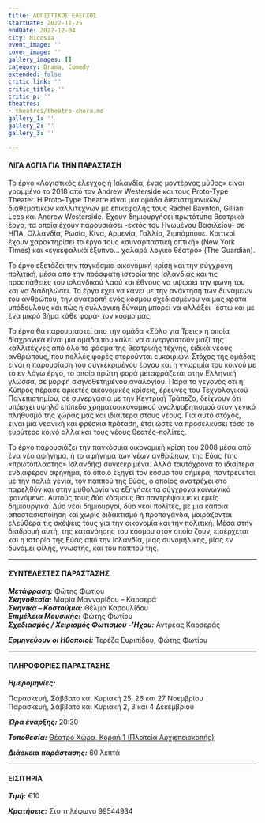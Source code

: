 ```yaml
---
title: ΛΟΓΙΣΤΙΚΟΣ ΕΛΕΓΧΟΣ
startDate: 2022-11-25
endDate: 2022-12-04
city: Nicosia
event_image: ''
cover_image: ''
gallery_images: []
category: Drama, Comedy
extended: false
critic_link: ''
critic_title: ''
critic_p: ''
theatres:
- theatres/theatro-chora.md
gallery_1: ''
gallery_2: ''
gallery_3: ''

---
```

#### ΛΙΓΑ ΛΟΓΙΑ ΓΙΑ ΤΗΝ ΠΑΡΑΣΤΑΣΗ

Το έργο «Λογιστικός έλεγχος ή Ισλανδία, ένας μοντέρνος μύθος» είναι γραμμένο το 2018 από τον Andrew Westerside και τους Proto-Type Theater. Η Proto-Τype Theatre είναι μια ομάδα διεπιστημονικών/διαθεματικών καλλιτεχνών με επικεφαλής τους Rachel Baynton, Gillian Lees και Andrew Westerside. Έχουν δημιουργήσει πρωτότυπα θεατρικά έργα, τα οποία έχουν παρουσιάσει -εκτός του Ηνωμένου Βασιλείου- σε ΗΠΑ, Ολλανδία, Ρωσία, Κίνα, Αρμενία, Γαλλία, Ζιμπάμπουε. Κριτικοί έχουν χαρακτηρίσει το έργο τους «συναρπαστική οπτική» (New York Times) και «εγκεφαλικά έξυπνο... χαλαρά λογικό θέατρο» (The Guardian).

Το έργο εξετάζει την παγκόσμια οικονομική κρίση και την σύγχρονη πολιτική, μέσα από την πρόσφατη ιστορία της Ισλανδίας και τις προσπάθειες του ισλανδικού λαού και έθνους να υψώσει την φωνή του και να διαδηλώσει. Το έργο έχει να κάνει με την ανάκτηση των δυνάμεων του ανθρώπου, την ανατροπή ενός κόσμου σχεδιασμένου να μας κρατά υπόδουλους και πώς η συλλογική δύναμη μπορεί να αλλάξει –έστω και με ένα μικρό βήμα κάθε φορά- τον κόσμο μας.

Το έργο θα παρουσιαστεί απο την ομάδα «Σόλο για Τρεις» η οποία διαχρονικά είναι μια ομάδα που καλεί να συνεργαστούν μαζί της καλλιτέχνες από όλο το φάσμα της θεατρικής τέχνης, ειδικά νέους ανθρώπους, που πολλές φορές στερούνται ευκαιριών. Στόχος της ομάδας είναι η παρουσίαση του συγκεκριμένου έργου και η γνωριμία του κοινού με το εν λόγω έργο, το οποίο πρώτη φορά μεταφράζεται στην Ελληνική γλώσσα, σε μορφή σκηνοθετημένου αναλογίου. Παρά το γεγονός ότι η Κύπρος πέρασε αρκετές οικονομικές κρίσεις, έρευνες του Τεχνολογικού Πανεπιστημίου, σε συνεργασία με την Κεντρική Τράπεζα, δείχνουν ότι υπάρχει υψηλό επίπεδο χρηματοοικονομικού αναλφαβητισμού στον γενικό πληθυσμό της χώρας μας και ιδιαίτερα στους νέους. Για αυτό στόχος, είναι μια νεανική και φρέσκια πρόταση, έτσι ώστε να προσελκύσει τόσο το ευρύτερο κοινό αλλά και τους νέους θεατές-πολίτες.

​Το έργο παρουσιάζει την παγκόσμια οικονομική κρίση του 2008 μέσα από ένα νέο αφήγημα, ή το αφήγημα των νέων ανθρώπων, της Εύας (της «πρωτόπλαστης» Ισλανδής) συγκεκριμένα. Αλλά ταυτόχρονα το ιδιαίτερα ενδιαφέρον αφήγημα, το οποίο εξηγεί τον κόσμο του σήμερα, παντρεύεται με την παλιά γενιά, τον παππού της Εύας, ο οποίος ανατρέχει στο παρελθόν και στην μυθολογία να εξηγήσει τα σύγχρονα κοινωνικά φαινόμενα. Αυτούς τους δύο κόσμους θα παντρέψουμε κι εμείς δημιουργικά. Δύο νέοι δημιουργοί, δύο νέοι πολίτες, με μια κάποια αποστασιοποίηση και χωρίς διδακτισμό ή προπαγάνδα, μοιράζονται ελεύθερα τις σκέψεις τους για την οικονομία και την πολιτική. Μέσα στην διαδρομή αυτή, της κατανόησης του κόσμου στον οποίο ζουν, εισέρχεται και η ιστορία της Εύας από την Ισλανδία, μιας συνομήλικης, μίας εν δυνάμει φίλης, γνωστής, και του παππού της.

***

#### ΣΥΝΤΕΛΕΣΤΕΣ ΠΑΡΑΣΤΑΣΗΣ

**_Μετάφραση:_** Φώτης Φωτίου  
**_Σκηνοθεσία:_** Μαρία Μανναρίδου – Καρσερά  
**_Σκηνικά – Κοστούμια:_** Θέλμα Κασουλίδου  
**_Επιμέλεια Μουσικής:_** Φώτης Φωτίου  
**_Σχεδιασμός / Χειρισμός Φωτισμού -’Ηχου:_** Αντρέας Καρσεράς

**_Ερμηνεύουν οι Ηθοποιοί:_** Τερέζα Ευριπίδου, Φώτης Φωτίου

***

#### ΠΛΗΡΟΦΟΡΙΕΣ ΠΑΡΑΣΤΑΣΗΣ

**_Ημερομηνίες:_**

Παρασκευή, Σάββατο και Κυριακή 25, 26 και 27 Νοεμβρίου  
Παρασκευή, Σάββατο και Κυριακή 2, 3 και 4 Δεκεμβρίου

**_Ώρα έναρξης:_** 20:30

**_Τοποθεσία:_** [Θέατρο Χώρα, Κοραή 1 (Πλατεία Αρχιεπεισκοπής)](?#map)

**_Διάρκεια παράστασης:_** 60 λεπτά

***

#### ΕΙΣΙΤΗΡΙΑ

**_Τιμή:_** €10

**_Κρατήσεις:_** Στο τηλέφωνο 99544934
